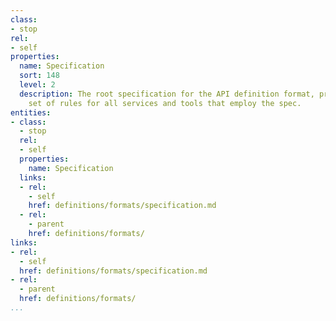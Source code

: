 ```yaml
---
class:
- stop
rel:
- self
properties:
  name: Specification
  sort: 148
  level: 2
  description: The root specification for the API definition format, providing a base
    set of rules for all services and tools that employ the spec.
entities:
- class:
  - stop
  rel:
  - self
  properties:
    name: Specification
  links:
  - rel:
    - self
    href: definitions/formats/specification.md
  - rel:
    - parent
    href: definitions/formats/
links:
- rel:
  - self
  href: definitions/formats/specification.md
- rel:
  - parent
  href: definitions/formats/
...
```

